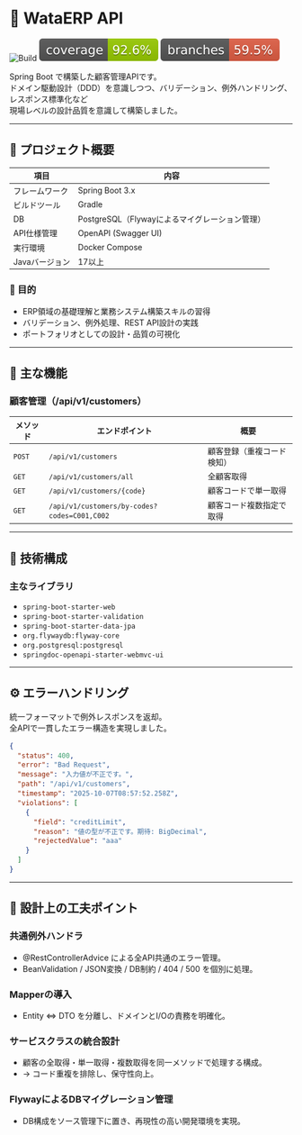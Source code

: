 # 🧮 WataERP API

![Build](https://github.com/watashun0715/wata-erp/actions/workflows/ci.yml/badge.svg)
![Coverage](.github/badges/jacoco.svg)
![Branches](.github/badges/branches.svg)

Spring Boot で構築した顧客管理APIです。  
ドメイン駆動設計（DDD）を意識しつつ、バリデーション、例外ハンドリング、レスポンス標準化など  
現場レベルの設計品質を意識して構築しました。

---

## 🚀 プロジェクト概要

| 項目 | 内容 |
|------|------|
| フレームワーク | Spring Boot 3.x |
| ビルドツール | Gradle |
| DB | PostgreSQL（Flywayによるマイグレーション管理） |
| API仕様管理 | OpenAPI (Swagger UI) |
| 実行環境 | Docker Compose |
| Javaバージョン | 17以上 |

### 🎯 目的
- ERP領域の基礎理解と業務システム構築スキルの習得  
- バリデーション、例外処理、REST API設計の実践  
- ポートフォリオとしての設計・品質の可視化  

---

## 🧩 主な機能

### 顧客管理（/api/v1/customers）
| メソッド | エンドポイント | 概要 |
|----------|----------------|------|
| `POST` | `/api/v1/customers` | 顧客登録（重複コード検知） |
| `GET` | `/api/v1/customers/all` | 全顧客取得 |
| `GET` | `/api/v1/customers/{code}` | 顧客コードで単一取得 |
| `GET` | `/api/v1/customers/by-codes?codes=C001,C002` | 顧客コード複数指定で取得 |

---

## 🧱 技術構成

### 主なライブラリ
- `spring-boot-starter-web`
- `spring-boot-starter-validation`
- `spring-boot-starter-data-jpa`
- `org.flywaydb:flyway-core`
- `org.postgresql:postgresql`
- `springdoc-openapi-starter-webmvc-ui`

---

## ⚙️ エラーハンドリング

統一フォーマットで例外レスポンスを返却。  
全APIで一貫したエラー構造を実現しました。

```json
{
  "status": 400,
  "error": "Bad Request",
  "message": "入力値が不正です。",
  "path": "/api/v1/customers",
  "timestamp": "2025-10-07T08:57:52.258Z",
  "violations": [
    {
      "field": "creditLimit",
      "reason": "値の型が不正です。期待: BigDecimal",
      "rejectedValue": "aaa"
    }
  ]
}

```

---

## 🧠 設計上の工夫ポイント

### 共通例外ハンドラ
- @RestControllerAdvice による全API共通のエラー管理。
- BeanValidation / JSON変換 / DB制約 / 404 / 500 を個別に処理。

### Mapperの導入
- Entity ⇔ DTO を分離し、ドメインとI/Oの責務を明確化。

### サービスクラスの統合設計
- 顧客の全取得・単一取得・複数取得を同一メソッドで処理する構成。
- → コード重複を排除し、保守性向上。

### FlywayによるDBマイグレーション管理
- DB構成をソース管理下に置き、再現性の高い開発環境を実現。

